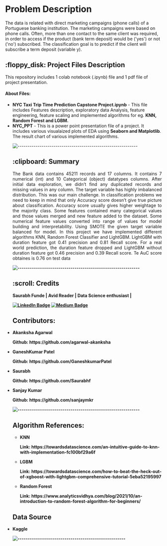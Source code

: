 
# Problem Description
The data is related with direct marketing campaigns (phone calls) of a Portuguese banking institution. The marketing campaigns were based on phone calls. Often, more than one contact to the same client was required, in order to access if the product (bank term deposit) would be ('yes') or not ('no') subscribed. The classification goal is to predict if the client will subscribe a term deposit (variable y).

<h2> :floppy_disk: Project Files Description</h2>

<p>This repository includes 1 colab notebook (.ipynb) file and 1 pdf file of project presentation. </p>
<h4>About Files:</h4>
<ul>
<li><b>NYC Taxi Trip Time Prediction Capstone Project.ipynb</b> - This file includes Features description, exploratory data Analysis, feature engineering, feature scaling and implemented algorithms for eg. <b>KNN, Random Forest and LGBM.</b></li> 
 <li><b>NYC_PPT</b> -  This is a power point presentation file of a project. It includes various visualaized plots of EDA using <b>Seaborn and Matplotlib</b>. The result chart of various implemented algorithms.</li>
  

![------------------------------------------------------------](https://raw.githubusercontent.com/andreasbm/readme/master/assets/lines/rainbow.png)

<h2> :clipboard: Summary</h2>
<p align="justify">The Bank data contains 45211 records and 17 columns. It contains 7 numerical (int) and 10 Categorical (object) datatypes columns. After initial data exploration, we didn’t find any duplicated records and missing values in any column. The target variable has highly imbalanced distribution. This was our main challenge. In classification problems we need to keep in mind that only Accuracy score doesn’t give true picture about classification. Accuracy score usually
gives higher weightage to the majority class. Some features contained many categorical values and those values merged and new feature added to the dataset. Some numerical feature values converted into range of values for model building and interpretability. Using SMOTE the given target variable balanced for model. In this project we have implemented different algorithms KNN, Random Forest Classifier and LightGBM. LightGBM with duration feature got 0.41 precision and 0.81 Recall score. For a real world prediction, the duration feature dropped and LightGBM without duration feature got 0.46 precision and 0.39 Recall score. Te AuC score obtaines is 0.76 on test data<b/></p>

![------------------------------------------------------------](https://raw.githubusercontent.com/andreasbm/readme/master/assets/lines/rainbow.png)

<!-- CREDITS -->
<h2 id="credits"> :scroll: Credits</h2>

Saurabh Funde  | Avid Reader | Data Science enthusiast |

[![LinkedIn Badge](https://img.shields.io/badge/LinkedIn-0077B5?style=for-the-badge&logo=linkedin&logoColor=white)](https://www.linkedin.com/in/yamansaini14/)
[![Medium Badge](https://img.shields.io/badge/Medium-1DA1F2?style=for-the-badge&logo=medium&logoColor=white)](https://medium.com/@ys726507)

 <h2>Contributors:</h2>
  <li><p>Akanksha Agarwal</p>
      <p>Github: https://github.com/agarwal-akanksha</p>
  <li><p>GaneshKumar Patel</p>
      <p>Github: https://github.com/GaneshkumarPatel</p>
  <li><p>Saurabh</p>
      <p>Github: https://github.com/Saurabhf</p> 
  <li><p>Sanjay Kumar</p>
      <p>Github: https://github.com/sanjaymkr</p>
   

![------------------------------------------------------------](https://raw.githubusercontent.com/andreasbm/readme/master/assets/lines/rainbow.png)
<h2>Algorithm References:</h2>
<ul>
  <li><p>KNN</p>
      <p>Link: https://towardsdatascience.com/an-intuitive-guide-to-knn-with-implementation-fc100bf29a6f</p>
  </li>
  <li><p>LGBM</p>
      <p>Link: https://towardsdatascience.com/how-to-beat-the-heck-out-of-xgboost-with-lightgbm-comprehensive-tutorial-5eba52195997</p>
  </li>
  <li><p>Random Forest</p>
      <p>Link: https://www.analyticsvidhya.com/blog/2021/10/an-introduction-to-random-forest-algorithm-for-beginners/</p>
  </li>
</ul>
 
 <h2>Data Source</h2>
  <li><p>Kaggle</p>

![-----------------------------------------------------](https://raw.githubusercontent.com/andreasbm/readme/master/assets/lines/rainbow.png)
